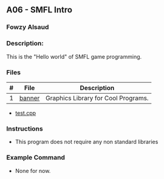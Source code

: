 

## A06 - SMFL Intro
### Fowzy Alsaud

### Description:
This is the "Hello world" of SMFL game programming.

### Files

|   #   | File     | Description                      |
| :---: | -------- | -------------------------------- |
|   1   | <a href="banner">banner</a> | Graphics Library for Cool Programs. |
- [test.cpp](test.cpp) 



### Instructions

- This program does not require any non standard libraries

### Example Command

- None for now.

